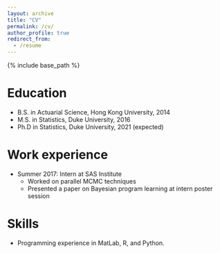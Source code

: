 ```yaml
---
layout: archive
title: "CV"
permalink: /cv/
author_profile: true
redirect_from:
  - /resume
---
```


{% include base_path %}

Education
======
* B.S. in Actuarial Science, Hong Kong University, 2014
* M.S. in Statistics, Duke University, 2016
* Ph.D in Statistics, Duke University, 2021 (expected)

Work experience
======
* Summer 2017: Intern at SAS Institute
  * Worked on parallel MCMC techniques
  * Presented a paper on Bayesian program learning at intern poster session

  
Skills
======
* Programming experience in MatLab, R, and Python. 

